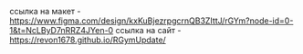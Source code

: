 ссылка на макет - https://www.figma.com/design/kxKuBjezrpgcrnQB3ZIttJ/rGYm?node-id=0-1&t=NcLByD7nRRZ4JYen-0
ссылка на сайт - https://revon1678.github.io/RGymUpdate/
